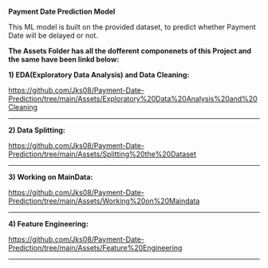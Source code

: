 **Payment Date Prediction Model**

This ML model is built on the provided dataset, to predict whether Payment Date will be delayed or not. 

**The Assets Folder has all the dofferent componenets of this Project and the same have been linkd below:**

**1) EDA(Exploratory Data Analysis) and Data Cleaning:**
    
https://github.com/Jks08/Payment-Date-Prediction/tree/main/Assets/Exploratory%20Data%20Analysis%20and%20Cleaning

** **

**2) Data Splitting:**
    
https://github.com/Jks08/Payment-Date-Prediction/tree/main/Assets/Splitting%20the%20Dataset

** **

**3) Working on MainData:**
    
https://github.com/Jks08/Payment-Date-Prediction/tree/main/Assets/Working%20on%20Maindata


** **

**4) Feature Engineering:**

https://github.com/Jks08/Payment-Date-Prediction/tree/main/Assets/Feature%20Engineering

** **
